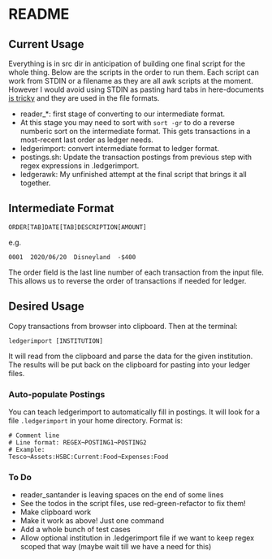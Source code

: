 # README

## Current Usage

Everything is in src dir in anticipation of building one final script for the whole
thing. Below are the scripts in the order to run them. Each script can work from
STDIN or a filename as they are all awk scripts at the moment. However I would
avoid using STDIN as pasting hard tabs in here-documents [is
tricky](https://stackoverflow.com/questions/3731513/how-do-you-type-a-tab-in-a-bash-here-document)
and they are used in the file formats.

* reader\_\*: first stage of converting to our intermediate format.
* At this stage you may need to sort with `sort -gr` to do a reverse numberic
  sort on the intermediate format. This gets transactions in a most-recent last
  order as ledger needs.
* ledgerimport: convert intermediate format to ledger format.
* postings.sh: Update the transaction postings from previous step with regex
  expressions in .ledgerimport.
* ledgerawk: My unfinished attempt at the final script that brings it all
  together.

## Intermediate Format

```
ORDER[TAB]DATE[TAB]DESCRIPTION[AMOUNT]
```

e.g.

```
0001  2020/06/20  Disneyland  -$400
```

The order field is the last line number of each transaction from the input file.
This allows us to reverse the order of transactions if needed for ledger.

## Desired Usage

Copy transactions from browser into clipboard. Then at the terminal:

```
ledgerimport [INSTITUTION]
```

It will read from the clipboard and parse the data for the given institution.
The results will be put back on the clipboard for pasting into your ledger files.

### Auto-populate Postings

You can teach ledgerimport to automatically fill in postings. It will look for a
file `.ledgerimport` in your home directory. Format is:

```
# Comment line
# Line format: REGEX¬POSTING1¬POSTING2
# Example:
Tesco¬Assets:HSBC:Current:Food¬Expenses:Food
```

### To Do

* reader_santander is leaving spaces on the end of some lines
* See the todos in the script files, use red-green-refactor to fix them!
* Make clipboard work
* Make it work as above! Just one command
* Add a whole bunch of test cases
* Allow optional institution in .ledgerimport file if we want to keep regex
  scoped that way (maybe wait till we have a need for this)
